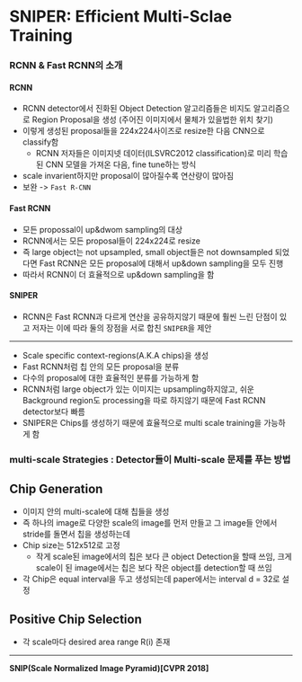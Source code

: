 # SNIPER: Efficient Multi-Sclae Training
### RCNN & Fast RCNN의 소개

#### RCNN
- RCNN detector에서 진화된 Object Detection 알고리즘들은 비지도 알고리즘으로 Region Proposal을 생성 (주어진 이미지에서 물체가 있을법한 위치 찾기)
- 이렇게 생성된 proposal들을 224x224사이즈로 resize한 다음 CNN으로 classify함 
  - RCNN 저자들은 이미지넷 데이터(ILSVRC2012 classification)로 미리 학습된 CNN 모델을 가져온 다음, fine tune하는 방식
- scale invarient하지만 proposal이 많아질수록 연산량이 많아짐
- 보완 -> ```Fast R-CNN```

#### Fast RCNN
- 모든 propossal이 up&dwom sampling의 대상
- RCNN에서는 모든 proposal들이 224x224로 resize
- 즉 large object는 not upsampled, small object들은 not downsampled 되었다면 Fast RCNN은 모든 proposal에 대해서 up&down sampling을 모두 진행
- 따라서 RCNN이 더 효율적으로 up&down sampling을 함


#### SNIPER
- RCNN은 Fast RCNN과 다르게 연산을 공유하지않기 때문에 훨씬 느린 단점이 있고 저자는 이에 따라 둘의 장점을 서로 합친 ```SNIPER```을 제안

---

- Scale specific context-regions(A.K.A chips)을 생성
- Fast RCNN처럼 칩 안의 모든 proposal을 분류
- 다수의 proposal에 대한 효율적인 분류를 가능하게 함
- RCNN처럼 large object가 있는 이미지는 upsampling하지않고, 쉬운 Background region도 processing을 따로 하지않기 때문에 Fast RCNN detector보다 빠름
- SNIPER은 Chips를 생성하기 때문에 효율적으로 multi scale training을 가능하게 함

### multi-scale Strategies : Detector들이 Multi-scale 문제를 푸는 방법


## Chip Generation
- 이미지 안의 multi-scale에 대해 칩들을 생성
- 즉 하나의 image로 다양한 scale의 image를 먼저 만들고 그 image들 안에서 stride를 돌면서 칩을 생성하는데 
- Chip size는 512x512로 고정
  - 작게 scale된 image에서의 칩은 보다 큰 object Detection을 할때 쓰임, 크게 scale이 된 image에서는 칩은 보다 작은 object를 detection할 때 쓰임
- 각 Chip은 equal interval을 두고 생성되는데 paper에서는 interval d = 32로 설정

## Positive Chip Selection
- 각 scale마다 desired area range R(i) 존재




---
**SNIP(Scale Normalized Image Pyramid)[CVPR 2018]**  

